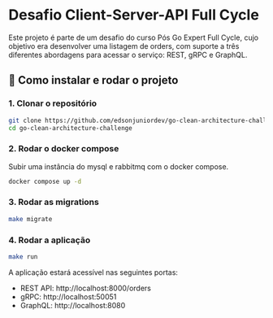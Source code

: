 # Desafio Client-Server-API Full Cycle

Este projeto é parte de um desafio do curso Pós Go Expert Full Cycle, cujo objetivo era desenvolver uma listagem de orders, com suporte a três diferentes abordagens para acessar o serviço: REST, gRPC e GraphQL.

## 🚧 Como instalar e rodar o projeto

### 1. Clonar o repositório

```bash
git clone https://github.com/edsonjuniordev/go-clean-architecture-challenge.git
cd go-clean-architecture-challenge
```

### 2. Rodar o docker compose

Subir uma instância do mysql e rabbitmq com o docker compose.

```bash
docker compose up -d
```

### 3. Rodar as migrations

```bash
make migrate
```

### 4. Rodar a aplicação

```bash
make run
```

A aplicação estará acessível nas seguintes portas:

- REST API: http://localhost:8000/orders
- gRPC: http://localhost:50051
- GraphQL: http://localhost:8080